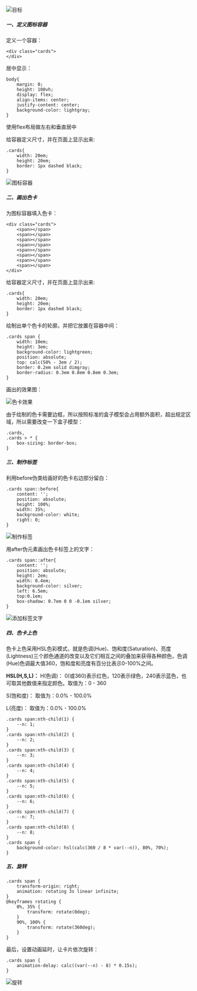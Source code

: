 ![目标](https://upload-images.jianshu.io/upload_images/3214119-ab77e523622db880.png?imageMogr2/auto-orient/strip%7CimageView2/2/w/1240)

##### 一、定义图标容器
定义一个容器：
```
<div class="cards">
</div>
```
居中显示：
```
body{
    margin: 0;
    height: 100vh;
    display: flex;
    align-items: center;
    justify-content: center;
    background-color: lightgray;
}
```
使用flex布局做左右和垂直居中

给容器定义尺寸，并在页面上显示出来:
```
.cards{
    width: 20em;
    height: 20em;
    border: 1px dashed black;
}
```
![图标容器](https://upload-images.jianshu.io/upload_images/3214119-eff6b5a5114e6924.png?imageMogr2/auto-orient/strip%7CimageView2/2/w/1240)

##### 二、画出色卡
为图标容器填入色卡：
```
<div class="cards">
    <span></span>
    <span></span>
    <span></span>
    <span></span>
    <span></span>
    <span></span>
    <span></span>
    <span></span>
</div>
```
给容器定义尺寸，并在页面上显示出来:
```
.cards{
    width: 20em;
    height: 20em;
    border: 1px dashed black;
}
```
绘制出单个色卡的轮廓，并把它放置在容器中间：
```
.cards span {
    width: 10em;
    height: 3em;
    background-color: lightgreen;
    position: absolute;
    top: calc(50% - 3em / 2);
    border: 0.2em solid dimgray;
    border-radius: 0.3em 0.8em 0.8em 0.3em;
}
```
画出的效果图：

![色卡效果](https://upload-images.jianshu.io/upload_images/3214119-9be47be5951ed41d.png?imageMogr2/auto-orient/strip%7CimageView2/2/w/1240)


由于绘制的色卡需要边框，所以按照标准的盒子模型会占用额外面积，超出规定区域，所以需要改变一下盒子模型：
```
.cards,
.cards > * {
    box-sizing: border-box;
}
```
##### 三、制作标签
利用before伪类给画好的色卡右边部分留白：
```
.cards span::before{
    content: '';
    position: absolute;
    height: 100%;
    width: 35%;
    background-color: white;
    right: 0;
}
```

![制作标签](https://upload-images.jianshu.io/upload_images/3214119-ed2c98772363bf65.png?imageMogr2/auto-orient/strip%7CimageView2/2/w/1240)


用after伪元素画出色卡标签上的文字：
```
.cards span::after{
    content: '';
    position: absolute;
    height: 2em;
    width: 0.4em;
    background-color: silver;
    left: 6.5em;
    top:0.1em;
    box-shadow: 0.7em 0 0 -0.1em silver;
}
```

![添加标签文字](https://upload-images.jianshu.io/upload_images/3214119-d463ead4b36f998b.png?imageMogr2/auto-orient/strip%7CimageView2/2/w/1240)


##### 四、色卡上色
色卡上色采用HSL色彩模式，就是色调(Hue)、饱和度(Saturation)、亮度(Lightness)三个颜色通道的改变以及它们相互之间的叠加来获得各种颜色，色调(Hue)色调最大值360，饱和度和亮度有百分比表示0-100%之间。

**HSL(H,S,L)：**
H(色调)：
0(或360)表示红色，120表示绿色，240表示蓝色，也可取其他数值来指定颜色。取值为：0 - 360

S(饱和度)：
取值为：0.0% - 100.0%

L(亮度)：
取值为：0.0% - 100.0%
```
.cards span:nth-child(1) {
    --n: 1;
}
.cards span:nth-child(2) {
    --n: 2;
}
.cards span:nth-child(3) {
    --n: 3;
}
.cards span:nth-child(4) {
    --n: 4;
}
.cards span:nth-child(5) {
    --n: 5;
}
.cards span:nth-child(6) {
    --n: 6;
}
.cards span:nth-child(7) {
    --n: 7;
}
.cards span:nth-child(8) {
    --n: 8;
}
.cards span {
    background-color: hsl(calc(360 / 8 * var(--n)), 80%, 70%);
}
```
##### 五、旋转
```
.cards span {
    transform-origin: right;
    animation: rotating 3s linear infinite;
}
@keyframes rotating {
    0%, 35% {
        transform: rotate(0deg);
    }
    90%, 100% {
        transform: rotate(360deg);
    }
}
```
最后，设置动画延时，让卡片依次旋转：
```
.cards span {
    animation-delay: calc((var(--n) - 8) * 0.15s);
}
```

![旋转](https://upload-images.jianshu.io/upload_images/3214119-f833344421eed956.png?imageMogr2/auto-orient/strip%7CimageView2/2/w/1240)
